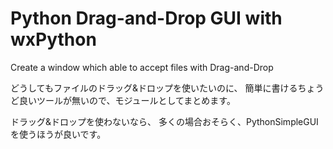# Python Drag-and-Drop GUI with wxPython

Create a window which able to accept files with Drag-and-Drop

どうしてもファイルのドラッグ&ドロップを使いたいのに、
簡単に書けるちょうど良いツールが無いので、モジュールとしてまとめます。

ドラッグ&ドロップを使わないなら、
多くの場合おそらく、PythonSimpleGUIを使うほうが良いです。